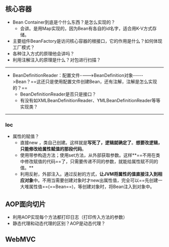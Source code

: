 ## 核心容器

- Bean Container到底是个什么东西？是怎么实现的？
  - 会讲。是用Map实现的，因为Bean有各自的id名字，适合用K-V方式存储。
- 主要组件BeanFactory是访问核心容器的根接口，它的作用是什么？如何体现工厂模式？
- 各种注入方式的原理他会讲吗？
- 利用注解注入的原理是什么？对包进行扫描？

---

- BeanDefinitionReader：配置文件---->BeanDefinition对象----->Bean？==这还只是使用配置文件创建Bean，还有注解，注解是怎么实现的？==
  - BeanDefinitionReader是否只是接口？
  - 有没有如XMLBeanDefinitionReader、YMLBeanDefinitionReader等等实现类？

---

### Ioc

- 属性的赋值？
  - 直接new ，类自己创建。这样就是**写死了，逻辑就确定了**。**想要改逻辑，只能修改给属性赋值的那段代码**。
  - 使用带参构造方法；使用set方法，从外部获取参数。这样**==不用在类中修改赋值的代码==了，只需要传递不同的参数，就能给属性赋不同的值。**
  - 利用反射，外部注入。通过反射的方式，**让JVM将属性的值直接注入到相应对象**中。不用当需要创建对象时才new出属性值，完全可以==先创建一大堆属性值==(==Bean==)，等创建对象时，将Bean注入到对象中。

## AOP面向切片

- 利用AOP实现每个方法都打印日志（打印传入方法的参数）
- 静态代理和动态代理的区别？AOP是动态代理？

## WebMVC







